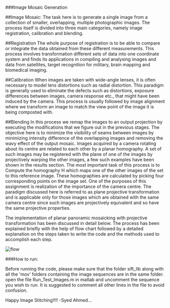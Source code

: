 ###Image Mosaic Generation

##Image Mosaic:
The task here is to generate a single image from a collection of smaller, overlapping, multiple photographic images. The process itself is divided into three main categories, namely image registration, calibration and blending.

##Registration
The whole purpose of registration is to be able to compare or integrate the data obtained from these different measurements. This process involves transformation different sets of data into one coordinate system and finds its applications in compiling and analysing images and data from satellites, target recognition for military, brain mapping and biomedical imaging.

##Calibration
When images are taken with wide-angle lenses, it is often necessary to model lens distortions such as radial distortion. This paradigm is generally used to eliminate the defects such as distortions, exposure differences between images, camera response etc., that might have been induced by the camera. This process is usually followed by image alignment where we transform an image to match the view point of the image it is being composted with.

##Blending
In this process we remap the images to an output projection by executing the modifications that we figure out in the previous stages. The objective here is to minimize the visibility of seams between images by minimizing intensity difference of the overlapping images and removing the wavy effect of the output mosaic.
Images acquired by a camera rotating about its centre are related to each other by a planar homography. A set of such images may be registered with the plane of one of the images by projectively warping the other images, a few such examples have been shown in the results section. The most important task of this process is to Compute the homography H which maps one of the other images of the set to this reference image. These homographies are calculated by picking four corresponding points on the image set. One of the purposes of this assignment is realization of the importance of the camera centre. The paradigm discussed here is referred to as plane projective transformation and is applicable only for those images which are obtained with the same camera centre since such images are projectively equivalent and so have the same projective properties.

The implementation of planar panoramic mosaicking with projective transformation has been discussed in detail below. The process has been explained briefly with the help of flow chart followed by a detailed explanation on the steps taken to write the code and the methods used to accomplish each step.

![flow](https://cloud.githubusercontent.com/assets/17132432/16131161/c85e5aa6-33da-11e6-9a04-30f6498c2c49.PNG)

###How to run:

Before running the code, please make sure that the folder sift_lib along with all the 'mov' folders containing the image sequences are in the same folder.
open the file Run_Test_Images.m in matlab and uncomment the sequence you wish to run. It is suggested to comment all other lines in the file to avoid confusion.

Happy Image Stitching!!!!
-Syed Ahmed... 